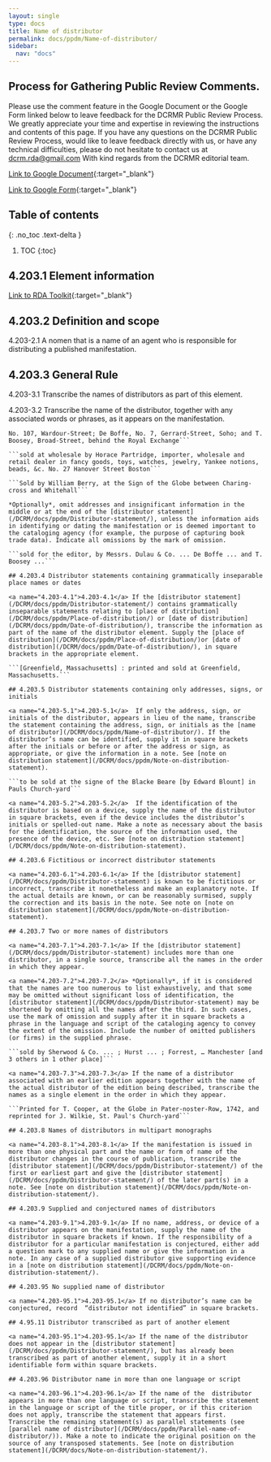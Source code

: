```yaml
---
layout: single
type: docs
title: Name of distributor
permalink: docs/ppdm/Name-of-distributor/
sidebar:
  nav: "docs"
---
```


## Process for Gathering Public Review Comments.
Please use the comment feature in the Google Document or the Google Form linked below to leave feedback for the DCRMR Public Review Process.  We greatly appreciate your time and expertise in reviewing the instructions and contents of this page.  If you have any questions on the DCRMR Public Review Process, would like to leave feedback directly with us, or have any technical difficulties, please do not hesitate to contact us at dcrm.rda@gmail.com  With kind regards from the DCRMR editorial team.

[Link to Google Document](https://docs.google.com/document/d/1O9sOVfoiwhI8G-E4jUzc-w3BVymnMd3ZEPdEFbc1-ww/edit#){:target="_blank"}

[Link to Google Form](https://docs.google.com/forms/d/e/1FAIpQLSdNtJkbY1mngdTcvCoB7zZcpaIuuKHvlbyiidP-QunDy14VcQ/viewform){:target="_blank"}

## Table of contents
{: .no_toc .text-delta }

1. TOC
{:toc}

## 4.203.1 Element information

[Link to RDA Toolkit](https://beta.rdatoolkit.org/Content/Index?externalId=en-US_ala-d34564b0-6a8a-384f-b966-a9638b234d89){:target="_blank"}

## 4.203.2 Definition and scope

<a name="4.203-2.1">4.203-2.1</a> A nomen that is a name of an agent who is responsible for distributing a published manifestation.

## 4.203.3 General Rule

<a name="4.203-3.1">4.203-3.1</a> Transcribe the names of distributors as part of this element.

<a name="4.203-3.2">4.203-3.2</a> Transcribe the name of the distributor, together with any associated words or phrases, as it appears on the manifestation.

```sold for the editor, by Messrs. Dulau & Co. 
No. 107, Wardour-Street; De Boffe, No. 7, Gerrard-Street, Soho; and T. Boosey, Broad-Street, behind the Royal Exchange```

```sold at wholesale by Horace Partridge, importer, wholesale and retail dealer in fancy goods, toys, watches, jewelry, Yankee notions, beads, &c. No. 27 Hanover Street Boston```

```Sold by William Berry, at the Sign of the Globe between Charing-cross and Whitehall```

*Optionally*, omit addresses and insignificant information in the middle or at the end of the [distributor statement](/DCRM/docs/ppdm/Distributor-statement/), unless the information aids in identifying or dating the manifestation or is deemed important to the cataloging agency (for example, the purpose of capturing book trade data). Indicate all omissions by the mark of omission.

```sold for the editor, by Messrs. Dulau & Co. ... De Boffe ... and T. Boosey ...```

## 4.203.4 Distributor statements containing grammatically inseparable place names or dates

<a name="4.203-4.1">4.203-4.1</a> If the [distributor statement](/DCRM/docs/ppdm/Distributor-statement/) contains grammatically inseparable statements relating to [place of distribution](/DCRM/docs/ppdm/Place-of-distribution/) or [date of distribution](/DCRM/docs/ppdm/Date-of-distribution/), transcribe the information as part of the name of the distributor element. Supply the [place of distribution](/DCRM/docs/ppdm/Place-of-distribution/)or [date of distribution](/DCRM/docs/ppdm/Date-of-distribution/), in square brackets in the appropriate element.

```[Greenfield, Massachusetts] : printed and sold at Greenfield, Massachusetts.```

## 4.203.5 Distributor statements containing only addresses, signs, or initials

<a name="4.203-5.1">4.203-5.1</a>  If only the address, sign, or initials of the distributor, appears in lieu of the name, transcribe the statement containing the address, sign, or initials as the [name of distributor](/DCRM/docs/ppdm/Name-of-distributor/). If the distributor’s name can be identified, supply it in square brackets after the initials or before or after the address or sign, as appropriate, or give the information in a note. See [note on distribution statement](/DCRM/docs/ppdm/Note-on-distribution-statement).

```to be sold at the signe of the Blacke Beare [by Edward Blount] in Pauls Church-yard```

<a name="4.203-5.2">4.203-5.2</a>  If the identification of the distributor is based on a device, supply the name of the distributor in square brackets, even if the device includes the distributor’s initials or spelled-out name. Make a note as necessary about the basis for the identification, the source of the information used, the presence of the device, etc. See [note on distribution statement](/DCRM/docs/ppdm/Note-on-distribution-statement).

## 4.203.6 Fictitious or incorrect distributor statements

<a name="4.203-6.1">4.203-6.1</a> If the [distributor statement](/DCRM/docs/ppdm/Distributor-statement) is known to be fictitious or incorrect, transcribe it nonetheless and make an explanatory note. If the actual details are known, or can be reasonably surmised, supply the correction and its basis in the note. See note on [note on distribution statement](/DCRM/docs/ppdm/Note-on-distribution-statement).

## 4.203.7 Two or more names of distributors

<a name="4.203-7.1">4.203-7.1</a> If the [distributor statement](/DCRM/docs/ppdm/Distributor-statement) includes more than one distributor, in a single source, transcribe all the names in the order in which they appear.

<a name="4.203-7.2">4.203-7.2</a> *Optionally*, if it is considered that the names are too numerous to list exhaustively, and that some may be omitted without significant loss of identification, the [distributor statement](/DCRM/docs/ppdm/Distributor-statement) may be shortened by omitting all the names after the third. In such cases, use the mark of omission and supply after it in square brackets a phrase in the language and script of the cataloging agency to convey the extent of the omission. Include the number of omitted publishers (or firms) in the supplied phrase.

```sold by Sherwood & Co. ... ; Hurst ... ; Forrest, … Manchester [and 3 others in 1 other place]```

<a name="4.203-7.3">4.203-7.3</a> If the name of a distributor associated with an earlier edition appears together with the name of the actual distributor of the edition being described, transcribe the names as a single element in the order in which they appear.

```Printed for T. Cooper, at the Globe in Pater-noster-Row, 1742, and reprinted for J. Wilkie, St. Paul's Church-yard```

## 4.203.8 Names of distributors in multipart monographs

<a name="4.203-8.1">4.203-8.1</a> If the manifestation is issued in more than one physical part and the name or form of name of the  distributor changes in the course of publication, transcribe the [distributor statement](/DCRM/docs/ppdm/Distributor-statement/) of the first or earliest part and give the [distributor statement](/DCRM/docs/ppdm/Distributor-statement/) of the later part(s) in a note. See [note on distribution statement}(/DCRM/docs/ppdm/Note-on-distribution-statement/).

## 4.203.9 Supplied and conjectured names of distributors

<a name="4.203-9.1">4.203-9.1</a> If no name, address, or device of a distributor appears on the manifestation, supply the name of the distributor in square brackets if known. If the responsibility of a distributor for a particular manifestation is conjectured, either add a question mark to any supplied name or give the information in a note. In any case of a supplied distributor give supporting evidence in a [note on distribution statement](/DCRM/docs/ppdm/Note-on-distribution-statement/).

## 4.203.95 No supplied name of distributor

<a name="4.203-95.1">4.203-95.1</a> If no distributor’s name can be conjectured, record  “distributor not identified” in square brackets.

## 4.95.11 Distributor transcribed as part of another element 

<a name="4.203-95.1">4.203-95.1</a> If the name of the distributor does not appear in the [distributor statement](/DCRM/docs/ppdm/Distributor-statement/), but has already been transcribed as part of another element, supply it in a short identifiable form within square brackets.

## 4.203.96 Distributor name in more than one language or script

<a name="4.203-96.1">4.203-96.1</a> If the name of the  distributor appears in more than one language or script, transcribe the statement in the language or script of the title proper, or if this criterion does not apply, transcribe the statement that appears first. Transcribe the remaining statement(s) as parallel statements (see [parallel name of distributor](/DCRM/docs/ppdm/Parallel-name-of-distributor/)). Make a note to indicate the original position on the source of any transposed statements. See [note on distribution statement](/DCRM/docs/Note-on-distribution-statement/).


